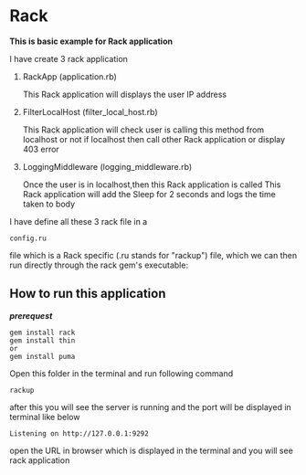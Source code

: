 # Rack
**This is basic example for Rack application**

I have create 3 rack application

1. RackApp (application.rb)

    This Rack application will displays the user IP address
2. FilterLocalHost (filter_local_host.rb)

    This Rack application will check user is calling this method from localhost or not
    if localhost then call other Rack application or display 403 error 
3. LoggingMiddleware (logging_middleware.rb)

    Once the user is in localhost,then this Rack application is called 
    This Rack application will add the Sleep for 2 seconds  and logs the time taken to body


I have  define all these 3 rack file in a
 ```
 config.ru 
 ```
 file which is a Rack specific (.ru stands for "rackup") file, 
which we can then run directly through the rack gem's executable:


## How to run this application

***prerequest***
```
gem install rack 
gem install thin
or 
gem install puma
```


Open this folder in the terminal and run following command 

```
rackup 
```

after this you will see the server is running and the port will be displayed in terminal like below 
```
Listening on http://127.0.0.1:9292

```

open the URL  in browser which is displayed in the terminal and you will see rack application

